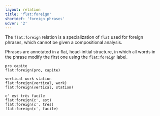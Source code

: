 ```yaml
---
layout: relation
title: 'flat:foreign'
shortdef: 'foreign phrases'
udver: '2'
---
```


The `flat:foreign` relation is a specialization of `flat` used for foreign phrases, which cannot be given a compositional analysis.

Phrases are annotated in a flat, head-initial structure, in which all words in the phrase modify the first one using the <code>flat:foreign</code> label.

~~~ sdparse
pro capite
flat:foreign(pro, capite)
~~~

~~~ sdparse
vertical work station
flat:foreign(vertical, work)
flat:foreign(vertical, station)
~~~

~~~ sdparse
c' est très facile
flat:foreign(c', est)
flat:foreign(c', très)
flat:foreign(c', facile)
~~~
<!-- Interlanguage links updated St lis 3 20:58:54 CET 2021 -->
